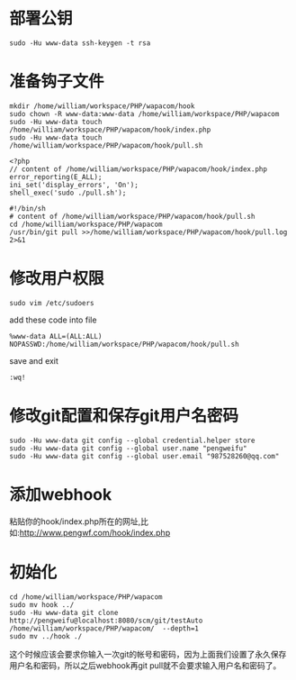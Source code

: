 # 部署公钥
`sudo -Hu www-data ssh-keygen -t rsa`

# 准备钩子文件
```
mkdir /home/william/workspace/PHP/wapacom/hook
sudo chown -R www-data:www-data /home/william/workspace/PHP/wapacom
sudo -Hu www-data touch /home/william/workspace/PHP/wapacom/hook/index.php
sudo -Hu www-data touch /home/william/workspace/PHP/wapacom/hook/pull.sh
```

```
<?php
// content of /home/william/workspace/PHP/wapacom/hook/index.php
error_reporting(E_ALL);
ini_set('display_errors', 'On');
shell_exec('sudo ./pull.sh');
```

```
#!/bin/sh
# content of /home/william/workspace/PHP/wapacom/hook/pull.sh
cd /home/william/workspace/PHP/wapacom
/usr/bin/git pull >>/home/william/workspace/PHP/wapacom/hook/pull.log 2>&1
```

# 修改用户权限
`sudo vim /etc/sudoers`

add these code into file

`%www-data ALL=(ALL:ALL) NOPASSWD:/home/william/workspace/PHP/wapacom/hook/pull.sh`

save and exit

`:wq!`

# 修改git配置和保存git用户名密码
```
sudo -Hu www-data git config --global credential.helper store
sudo -Hu www-data git config --global user.name "pengweifu"
sudo -Hu www-data git config --global user.email "987528260@qq.com"
```

# 添加webhook
粘贴你的hook/index.php所在的网址,比如:http://www.pengwf.com/hook/index.php

# 初始化
```
cd /home/william/workspace/PHP/wapacom
sudo mv hook ../
sudo -Hu www-data git clone http://pengweifu@localhost:8080/scm/git/testAuto /home/william/workspace/PHP/wapacom/  --depth=1
sudo mv ../hook ./
```
这个时候应该会要求你输入一次git的帐号和密码，因为上面我们设置了永久保存用户名和密码，所以之后webhook再git pull就不会要求输入用户名和密码了。

